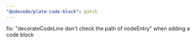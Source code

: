```yaml
---
"@udecode/plate-code-block": patch
---
```


fix: "decorateCodeLine don't check the path of nodeEntry"  when adding a code block
